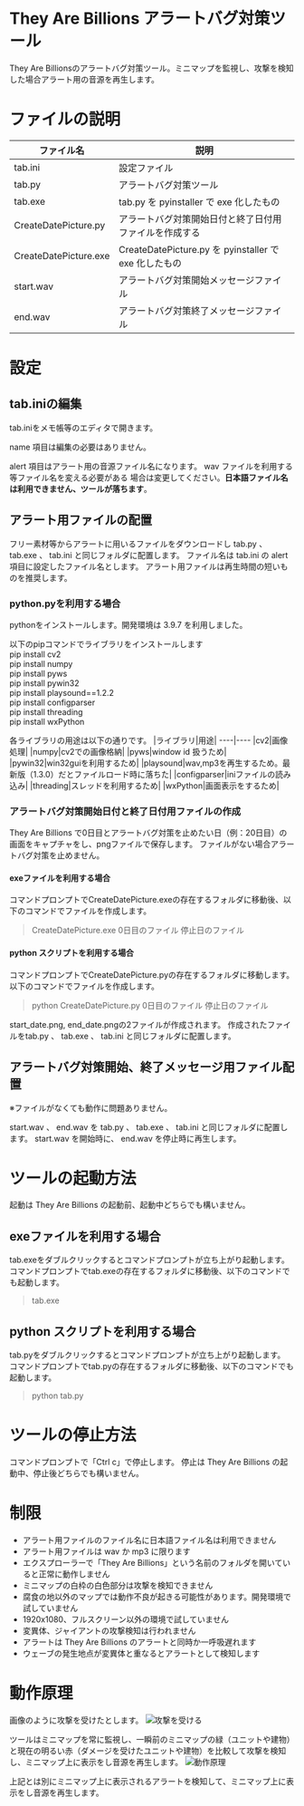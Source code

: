 # They Are Billions アラートバグ対策ツール
They Are Billionsのアラートバグ対策ツール。ミニマップを監視し、攻撃を検知した場合アラート用の音源を再生します。
  
  
# ファイルの説明
|ファイル名|説明|
----|---- 
|tab.ini|設定ファイル|
|tab.py|アラートバグ対策ツール|
|tab.exe|tab.py を pyinstaller で exe 化したもの|
|CreateDatePicture.py|アラートバグ対策開始日付と終了日付用ファイルを作成する|
|CreateDatePicture.exe|CreateDatePicture.py を pyinstaller で exe 化したもの|
|start.wav|アラートバグ対策開始メッセージファイル|
|end.wav|アラートバグ対策終了メッセージファイル|
  
  
# 設定

## tab.iniの編集
tab.iniをメモ帳等のエディタで開きます。

name 項目は編集の必要はありません。

alert 項目はアラート用の音源ファイル名になります。 wav ファイルを利用する等ファイル名を変える必要がある
場合は変更してください。**日本語ファイル名は利用できません、ツールが落ちます**。

## アラート用ファイルの配置
フリー素材等からアラートに用いるファイルをダウンロードし tab.py 、 tab.exe 、 tab.ini と同じフォルダに配置します。
ファイル名は tab.ini の alert 項目に設定したファイル名とします。
アラート用ファイルは再生時間の短いものを推奨します。

### python.pyを利用する場合
pythonをインストールします。開発環境は 3.9.7 を利用しました。

以下のpipコマンドでライブラリをインストールします  
pip install cv2  
pip install numpy  
pip install pyws  
pip install pywin32  
pip install playsound==1.2.2  
pip install configparser  
pip install threading  
pip install wxPython

各ライブラリの用途は以下の通りです。
|ライブラリ|用途|
----|---- 
|cv2|画像処理|
|numpy|cv2での画像格納|
|pyws|window id 扱うため|
|pywin32|win32guiを利用するため|
|playsound|wav,mp3を再生するため。最新版（1.3.0）だとファイルロード時に落ちた|
|configparser|iniファイルの読み込み|
|threading|スレッドを利用するため|
|wxPython|画面表示をするため|

### アラートバグ対策開始日付と終了日付用ファイルの作成
They Are Billions で0日目とアラートバグ対策を止めたい日（例：20日目）の画面をキャプチャをし、pngファイルで保存します。
ファイルがない場合アラートバグ対策を止めません。

#### exeファイルを利用する場合
コマンドプロンプトでCreateDatePicture.exeの存在するフォルダに移動後、以下のコマンドでファイルを作成します。
> CreateDatePicture.exe 0日目のファイル 停止日のファイル

#### python スクリプトを利用する場合
コマンドプロンプトでCreateDatePicture.pyの存在するフォルダに移動します。
以下のコマンドでファイルを作成します。
> python CreateDatePicture.py 0日目のファイル 停止日のファイル

start_date.png, end_date.pngの2ファイルが作成されます。
作成されたファイルをtab.py 、 tab.exe 、 tab.ini と同じフォルダに配置します。

## アラートバグ対策開始、終了メッセージ用ファイル配置
※ファイルがなくても動作に問題ありません。
  
start.wav 、 end.wav を tab.py 、 tab.exe 、 tab.ini と同じフォルダに配置します。
start.wav を開始時に、 end.wav を停止時に再生します。
  
  
# ツールの起動方法
起動は They Are Billions の起動前、起動中どちらでも構いません。

## exeファイルを利用する場合
tab.exeをダブルクリックするとコマンドプロンプトが立ち上がり起動します。
コマンドプロンプトでtab.exeの存在するフォルダに移動後、以下のコマンドでも起動します。
> tab.exe

## python スクリプトを利用する場合
tab.pyをダブルクリックするとコマンドプロンプトが立ち上がり起動します。
コマンドプロンプトでtab.pyの存在するフォルダに移動後、以下のコマンドでも起動します。
> python tab.py
  
  
# ツールの停止方法
コマンドプロンプトで「Ctrl c」で停止します。
停止は They Are Billions の起動中、停止後どちらでも構いません。
  
  
# 制限
- アラート用ファイルのファイル名に日本語ファイル名は利用できません
- アラート用ファイルは wav か mp3 に限ります
- エクスプローラーで「They Are Billions」という名前のフォルダを開いていると正常に動作しません
- ミニマップの白枠の白色部分は攻撃を検知できません
- 腐食の地以外のマップでは動作不良が起きる可能性があります。開発環境で試していません
- 1920x1080、フルスクリーン以外の環境で試していません
- 変異体、ジャイアントの攻撃検知は行われません
- アラートは They Are Billions のアラートと同時か一呼吸遅れます
- ウェーブの発生地点が変異体と重なるとアラートとして検知します
  
  
# 動作原理
画像のように攻撃を受けたとします。
![攻撃を受ける](/image/01.png)

ツールはミニマップを常に監視し、一瞬前のミニマップの緑（ユニットや建物）と現在の明るい赤（ダメージを受けたユニットや建物）を比較して攻撃を検知し、ミニマップ上に表示をし音源を再生します。
![動作原理](/image/02.png)

上記とは別にミニマップ上に表示されるアラートを検知して、ミニマップ上に表示をし音源を再生します。
